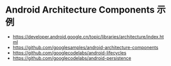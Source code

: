 # Android Architecture Components 示例

- https://developer.android.google.cn/topic/libraries/architecture/index.html
- https://github.com/googlesamples/android-architecture-components
- https://github.com/googlecodelabs/android-lifecycles
- https://github.com/googlecodelabs/android-persistence